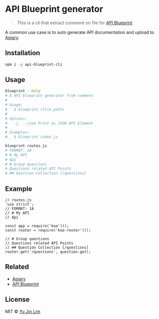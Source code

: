 # API Blueprint generator
> This is a cli that extract comment on file for [API Blueprint](https://apiblueprint.org)

A common use case is to auto generate API documentation and upload to [Apiary](https://apiary.io).

## Installation
``` bash
npm i -g api-blueprint-cli
```

## Usage
``` bash
blueprint --help
# A API blueprint generator from comment
#
# Usage:
# 	$ blueprint <file_path>
#
# Options:
# 	-j, --json Print as JSON API Element
#
# Examples:
# 	$ blueprint index.js

blueprint routes.js
# FORMAT: 1A
# # My API
# Api
# # Group questions
# Questions related API Points
# ## Question Collection [/questions]
```

## Example
```JS
// routes.js
'use strict';
// FORMAT: 1A
// # My API
// Api

const app = require('koa')();
const router = require('koa-router')();

// # Group questions
// Questions related API Points
// ## Question Collection [/questions]
router.get('/questions', question.get);
```

## Related
- [Apiary](https://apiary.io)
- [API Blueprint](https://apiblueprint.org)

## License
MIT © [Yu Jin Lim](https://github.com/yujinlim)
